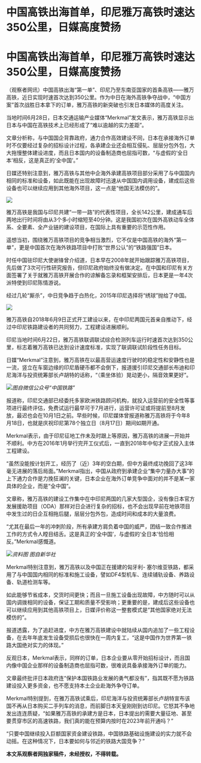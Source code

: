 # 中国高铁出海首单，印尼雅万高铁时速达350公里，日媒高度赞扬

# 中国高铁出海首单，印尼雅万高铁时速达350公里，日媒高度赞扬

（观察者网讯）中国高铁出海“第一单”、印尼乃至东南亚国家的首条高铁——雅万高铁，近日实现时速首次达到350公里。作为中日在海外高铁争夺战中，“中国方案”首次战胜日本拿下的订单，雅万高铁的新突破也引发日本媒体的高度关注。

当地时间6月28日，日本交通运输产业媒体“Merkmal”发文表示，雅万高铁显示出日本与中国在高铁技术上已经形成了“难以逾越的实力差距”。

文章分析称，与中国国企背靠政府，通力合作高效建设不同，日本在承接海外订单时不仅要经过复杂的招标设计过程，各承建企业还会相互侵轧、层层分包外包，大大拖慢整体建设进度，而且日本国内的设备制造商也屈指可数，“与虚假的‘全日本’相反，这是真正的‘全中国’。”

日媒还特别注意到，雅万高铁与其他中企海外承建高铁项目部分采用了与中国国内相同的标准和设备，如此既能在出现故障时迅速从中国国内调用设备，建成后这些设备也可以继续应用到其他海外项目，这一点是“他国无法模仿的”。

![](https://inews.gtimg.com/newsapp_bt/0/15810520606/1000)

雅万高铁是我国与印尼共建“一带一路”的代表性项目，全长142公里，建成通车后两地出行时间将由从3个多小时缩短至40分钟。这是我国初次在国外高铁动车全体系、全要素、全产业链的建设项目，在国际上具有重要的示范性作用。

遥想当初，围绕雅万高铁项目的竞争相当激烈，它不仅是中国高铁的海外“第一单”，更是中国首次在海外铁路项目中打败“世界公认”的“铁路强国”日本。

时任中国驻印尼大使谢锋曾介绍道，日本早在2008年就开始跟踪雅万高铁项目，先后做了3次可行性研究报告，但印尼政府始终没有做决定。在中国和印尼有关方面签署了关于就雅万高铁开展合作的谅解备忘录和框架安排后，日本更是一年4次派特使到印尼陈情游说。

经过几轮“厮杀”，中日竞争趋于白热化，2015年印尼选择将“绣球”抛给了中国。

![](https://inews.gtimg.com/newsapp_bt/0/15810520607/1000)

雅万高铁自2018年6月9日正式开工建设以来，在中印尼两国元首亲自推动下，经过中印尼铁路建设者的共同努力，工程建设进展顺利。

印尼当地时间6月22日，雅万高铁联调联试综合检测列车运行时速首次达到350公里，标志着雅万高铁已达到设计速度标准，实现了联调联试阶段性任务目标。

日媒“Merkmal”注意到，雅万高铁在以最高营运速度行驶时的稳定性和安静性也是一流，竖立在车窗边缘的印尼盾硬币都不会倒下，报道援引印尼交通部长布迪和印尼海洋与投资统筹部长卢胡特的话称，“（乘坐体验）晃动更小，隔音效果更好”。

![](https://inews.gtimg.com/newsapp_bt/0/15808587310/1000)_图自微信公众号“中国铁路”_

报道称，印尼交通部已经委托多家欧洲铁路顾问机构，就投入运营前的安全性等事项进行最终评估，免费试运行最早可于7月进行，运营许可证或将提前至8月发放，最迟也会在10月1日之前。早些时候，印尼媒体曾报道称雅万高铁将于今年8月18日，也就是庆祝印尼第78个独立日（8月17日）期间如期开通。

Merkmal表示，由于印尼征地工作未及时跟上等原因，雅万高铁的进展一开始并不顺利。中方在2016年1月举行完开工仪式后，一直到2018年中旬才正式投入主体工程建设。

“虽然没能按计划开工，经历了（近）3年的空白期，但中方最终成功挽回了这3年毫无进展的落后局面。”Merkmal指出，中国从政府到承建企业“集中力量办大事”的上下通力合作是力挽狂澜的关键，日本企业在海外订单竞争中面对的并不是某一家具体的企业，而是“全中国”。

文章称，雅万高铁的建设工作集中在中印尼两国的几家大型国企，没有像日本官方发展援助项目（ODA）那样对日企进行复杂的招标，也不会出现早前在地铁项目中发生过的日企互相拖后腿，层层分包外包，造成时间和成本的大量浪费。

“尤其在最后一年的冲刺阶段，所有承建方肩负着中国的威严，团结一致合作推进工作的方式令人瞠目结舌。这是真正的‘全中国’，与虚假的‘全日本’恰恰相反。”Merkmal感慨道。

![](https://inews.gtimg.com/newsapp_bt/0/15810520610/1000)_资料图 图自新华社_

Merkmal特别注意到，雅万高铁以及中国正在援建的匈牙利-
塞尔维亚铁路，都采用了与中国国内相同的标准和施工设备，譬如DF4型机车、连续铺轨设备、养路设备、轨道检测车等。

如此能够节省成本，交货时间更快；而且一旦施工设备出现故障，中方随时可以从国内调拨相同的设备，保证工期和质量不受影响；更重要的是，建成后这些设备也可以继续应用到其他高铁项目上，日媒评价称这一整套模式是“其他国家绝对无法模仿的”。

报道透露，为了追赶进度，中方在雅万高铁建设中就陆续从国内追加了一些工程设备，在去年年底发生设备受损后也很快在一周内复工，“这是中国作为世界第一铁路大国绝对实力的体现。”

反观日本，Merkmal表示，同样的订单，日本企业要从零开始招标设计，而且国内像中国企业那样的设备制造商也屈指可数，很难说具备承接海外订单的能力。

文章最终批评日本政府连“保护本国铁路业发展的勇气都没有”，指其既不愿为铁路建设投入更多资金，也不愿支持本土企业赴海外争夺订单。

Merkmal特别提到，在雅万高铁试乘后，印尼海洋与投资统筹部长卢胡特宣布该国不再从日本购买二手列车的消息，而前脚日本天皇刚刚到访印尼。它怒其不争地发出连连质疑，“如果雅万高铁的承建方是日本，日本提出的需要大量征地、甚至要贯穿市区的高速铁路，我们真的能在预算内按时在2023年前开通吗？”

“只要中国继续投入巨额国家资金建设铁路，中国铁路基础设施建设的实力就不会动摇。在这种情况下，日本要如何与邻近的铁路大国竞争？”

**本文系观察者网独家稿件，未经授权，不得转载。**

